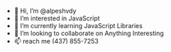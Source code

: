 - 👋 Hi, I’m @alpeshvdy
- 👀 I’m interested in JavaScript
- 🌱 I’m currently learning JavaScript Libraries
- 💞️ I’m looking to collaborate on Anything Interesting
- 📫 reach me (437) 855-7253

<!---
alpeshvdy/alpeshvdy is a ✨ special ✨ repository because its `README.md` (this file) appears on your GitHub profile.
You can click the Preview link to take a look at your changes.
--->
